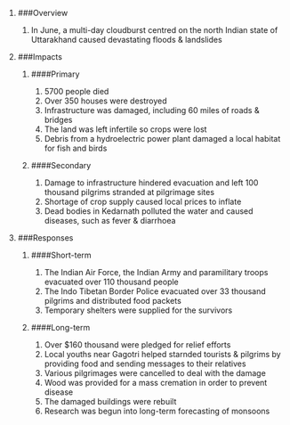 1. ###Overview

    1. In June, a multi-day cloudburst centred on the north Indian state of Uttarakhand caused devastating floods & landslides
2. ###Impacts

    1. ####Primary

        1. 5700 people died
        2. Over 350 houses were destroyed
        3. Infrastructure was damaged, including 60 miles of roads & bridges
        4. The land was left infertile so crops were lost
        5. Debris from a hydroelectric power plant damaged a local habitat for fish and birds
    2. ####Secondary

        1. Damage to infrastructure hindered evacuation and left 100 thousand pilgrims stranded at pilgrimage sites
        2. Shortage of crop supply caused local prices to inflate
        3. Dead bodies in Kedarnath polluted the water and caused diseases, such as fever & diarrhoea
3. ###Responses

    1. ####Short-term

        1. The Indian Air Force, the Indian Army and paramilitary troops evacuated over 110 thousand people
        2. The Indo Tibetan Border Police evacuated over 33 thousand pilgrims and distributed food packets
        3. Temporary shelters were supplied for the survivors
    2. ####Long-term

        1. Over $160 thousand were pledged for relief efforts
        2. Local youths near Gagotri helped starnded tourists & pilgrims by providing food and sending messages to their relatives
        3. Various pilgrimages were cancelled to deal with the damage
        4. Wood was provided for a mass cremation in order to prevent disease
        5. The damaged buildings were rebuilt
        6. Research was begun into long-term forecasting of monsoons
